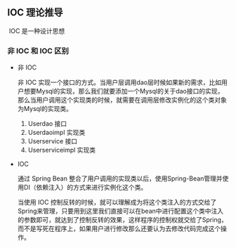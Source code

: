 ## IOC 理论推导

​	IOC	是一种设计思想

### 非 IOC 和 IOC 区别

- 非 IOC

  非 IOC 实现一个接口的方式。当用户层调用dao层时候如果新的需求，比如用户想要Mysql的实现，那么我们就要添加一个Mysql的关于dao接口的实现，那么当用户调用这个实现类的时候，就需要在调用层修改实例化的这个类对象为Mysql的实现类。

  1. Userdao 接口
  2. Userdaoimpl 实现类
  3. Userservice 接口
  4. Userserviceimpl 实现类

- IOC

  通过 Spring Bean 整合了用户调用的实现类以后，使用Spring-Bean管理并使用DI（依赖注入）的方式来进行实例化这个类。

  当使用 IOC 控制反转的时候，就可以理解成为将这个类注入的方式交给了Spring来管理，只要用到这里我们直接可以在bean中进行配置这个类中注入的参数即可，就达到了控制反转的效果，这样程序的控制权就交给了Spring，而不是写死在程序上，如果用户进行修改那么还要认为去修改代码完成这个操作。

  

​	